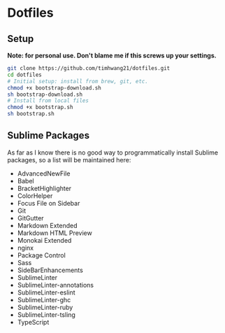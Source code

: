 Dotfiles
=======

## Setup

**Note: for personal use. Don't blame me if this screws up your settings.**

```bash
git clone https://github.com/timhwang21/dotfiles.git
cd dotfiles
# Initial setup: install from brew, git, etc.
chmod +x bootstrap-download.sh
sh bootstrap-download.sh
# Install from local files
chmod +x bootstrap.sh
sh bootstrap.sh
```

## Sublime Packages

As far as I know there is no good way to programmatically install Sublime packages, so a list will be maintained here:

* AdvancedNewFile
* Babel
* BracketHighlighter
* ColorHelper
* Focus File on Sidebar
* Git
* GitGutter
* Markdown Extended
* Markdown HTML Preview
* Monokai Extended
* nginx
* Package Control
* Sass
* SideBarEnhancements
* SublimeLinter
* SublimeLinter-annotations
* SublimeLinter-eslint
* SublimeLinter-ghc
* SublimeLinter-ruby
* SublimeLinter-tsling
* TypeScript
